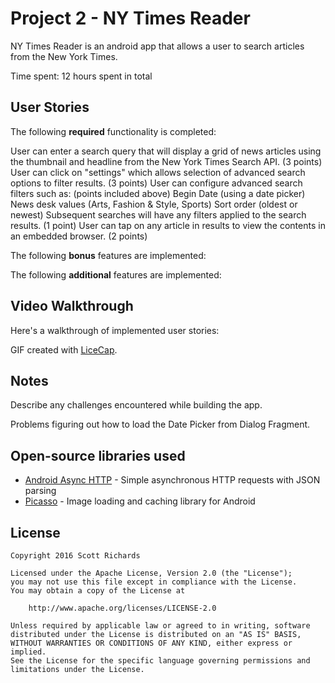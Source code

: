 # Project 2 - NY Times Reader

NY Times Reader is an android app that allows a user to search articles from the New York Times.

Time spent: 12 hours spent in total

## User Stories

The following **required** functionality is completed:

User can enter a search query that will display a grid of news articles using the thumbnail and headline from the New York Times Search API. (3 points)
User can click on "settings" which allows selection of advanced search options to filter results. (3 points)
User can configure advanced search filters such as: (points included above)
Begin Date (using a date picker)
News desk values (Arts, Fashion & Style, Sports)
Sort order (oldest or newest)
Subsequent searches will have any filters applied to the search results. (1 point)
User can tap on any article in results to view the contents in an embedded browser. (2 points)

The following **bonus** features are implemented:


The following **additional** features are implemented:


## Video Walkthrough 

Here's a walkthrough of implemented user stories:

GIF created with [LiceCap](https://github.com/scottrichards/NyTimesReader/blob/master/NYTimesReader.gif).

## Notes

Describe any challenges encountered while building the app.

Problems figuring out how to load the Date Picker from Dialog Fragment.

## Open-source libraries used

- [Android Async HTTP](https://github.com/loopj/android-async-http) - Simple asynchronous HTTP requests with JSON parsing
- [Picasso](http://square.github.io/picasso/) - Image loading and caching library for Android

## License

    Copyright 2016 Scott Richards

    Licensed under the Apache License, Version 2.0 (the "License");
    you may not use this file except in compliance with the License.
    You may obtain a copy of the License at

        http://www.apache.org/licenses/LICENSE-2.0

    Unless required by applicable law or agreed to in writing, software
    distributed under the License is distributed on an "AS IS" BASIS,
    WITHOUT WARRANTIES OR CONDITIONS OF ANY KIND, either express or implied.
    See the License for the specific language governing permissions and
    limitations under the License.
